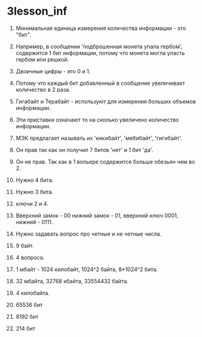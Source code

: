 # 3lesson_inf
1. Минимальная единица измерения количества информации - это "бит".
2. Например, в сообщении 'подброшенная монета упала гербом', содержится 1 бит информации, потому что монета могла упасть гербом или решкой.
3. Двоичные цифры - это 0 и 1.
4. Потому что каждый бит добавленный в сообщение увеличивает количество в 2 раза.
5. Гигабайт и Терабайт - используют для измерения больших объемов информации.
6. Эти приставки означают то на сколько увеличено количество информации.
7. МЭК предлагает называть их 'кикибайт', 'мебибайт', 'гигибайт'.

1. Он прав так как он получил 7 битов 'нет' и 1 бит 'да'.
2. Он не прав. Так как в 1 вольере содержится больше обезьян чем во 2.
3. Нужно 4 бита.
4. Нужно 3 бита.
5. ключи 2 и 4.
6. Вверхний замок - 00 нижний замок - 01, вверхний ключ 0001, нижний - 0111.
7. Нужно задавать вопрос про четные и не четные числа.
9. 9 байт.
10. 4 вопроса.
11. 1 мбайт - 1024 килобайт, 1024^2 байта, 8*1024^2 бита.
12. 32 мбайта, 32768 кбайта, 33554432 байта.
13. 4 килобайта.
14. 65536 бит 
15. 8192 бит 
16. 214 бит  
